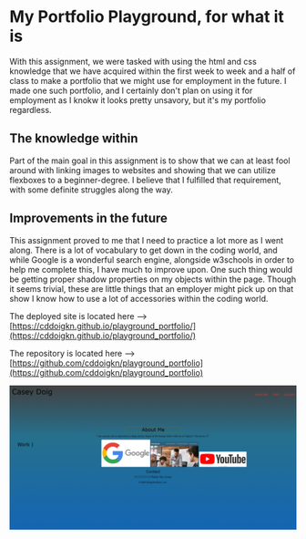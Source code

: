 # My Portfolio Playground, for what it is 
<!-- added spaces, got rid of second set of # -->
With this assignment, we were tasked with using the html and css knowledge that we have acquired within the first week to week and a half of class to make a portfolio that we might use for employment in the future. I made one such portfolio, and I certainly don't plan on using it for employment as I knokw it looks pretty unsavory, but it's my portfolio regardless. 

## The knowledge within 
<!-- added spaces, got rid of second set of # -->
Part of the main goal in this assignment is to show that we can at least fool around with linking images to websites and showing that we can utilize flexboxes to a beginner-degree. I believe that I fulfilled that requirement, with some definite struggles along the way.

## Improvements in the future 
<!-- added spaces, got rid of second set of # -->
This assignment proved to me that I need to practice a lot more as I went along. There is a lot of vocabulary to get down in the coding world, and while Google is a wonderful search engine, alongside w3schools in order to help me complete this, I have much to improve upon. One such thing would be getting proper shadow properties on my objects within the page. Though it seems trivial, these are little things that an employer might pick up on that show I know how to use a lot of accessories within the coding world.
<!-- added screenshot to readme -->

The deployed site is located here --> [https://cddoigkn.github.io/playground_portfolio/](https://cddoigkn.github.io/playground_portfolio/)

The repository is located here --> [https://github.com/cddoigkn/playground_portfolio](https://github.com/cddoigkn/playground_portfolio)

![This is a screenshot of the website itself](./assets/images/website.png)